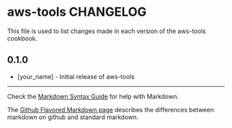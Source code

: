 aws-tools CHANGELOG
===================

This file is used to list changes made in each version of the aws-tools cookbook.

0.1.0
-----
- [your_name] - Initial release of aws-tools

- - -
Check the [Markdown Syntax Guide](http://daringfireball.net/projects/markdown/syntax) for help with Markdown.

The [Github Flavored Markdown page](http://github.github.com/github-flavored-markdown/) describes the differences between markdown on github and standard markdown.
